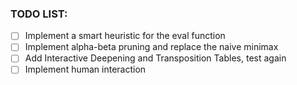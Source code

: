 ### TODO LIST:

- [ ] Implement a smart heuristic for the eval function
- [ ] Implement alpha-beta pruning and replace the naive minimax
- [ ] Add Interactive Deepening and Transposition Tables, test again
- [ ] Implement human interaction
